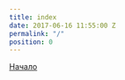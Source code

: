 ```yaml
---
title: index
date: 2017-06-16 11:55:00 Z
permalink: "/"
position: 0
---
```


<a href="/nachalo">Начало</a>
